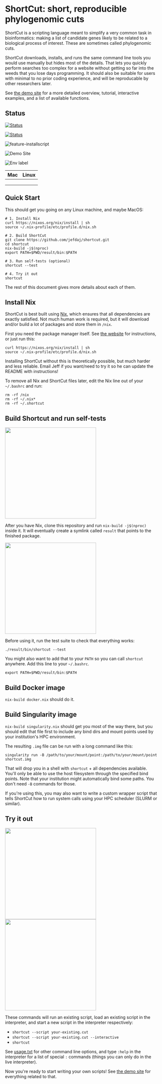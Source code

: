 ShortCut: short, reproducible phylogenomic cuts
===============================================


ShortCut is a scripting language meant to simplify a very common task in
bioinformatics: making a list of candidate genes likely to be related to a
biological process of interest. These are sometimes called phylogenomic cuts.

ShortCut downloads, installs, and runs the same command line tools you would
use manually but hides most of the details. That lets you quickly perform
searches too complex for a website without getting so far into the weeds that
you lose days programming. It should also be suitable for users with minimal to
no prior coding experience, and will be reproducable by other researchers
later.

See [the demo site][1] for a more detailed overview, tutorial, interactive
examples, and a list of available functions.

Status
------

<!-- [![Build Status](https://travis-matrix-badges.herokuapp.com/repos/jefdaj/shortcut/branches/master)](https://travis-ci.org/jefdaj/shortcut) -->
<!-- ![Build status 2](https://travis-matrix-badges.herokuapp.com/repos/jefdaj/shortcut/branches/master/1) -->

[![Status](https://travis-ci.org/jefdaj/shortcut.svg?branch=master)](https://travis-ci.org/jefdaj/shortcut)  

[![Status](http://img.shields.io/travis/jefdaj/shortcut/master.svg?style=flat)](https://travis-ci.org/jefdaj/shortcut "See test builds")

![feature-installscript](https://img.shields.io/travis/jefdaj/shortcut/feature-installscript?label=feature-installscript)

![Demo Site](https://img.shields.io/website?label=demo%20site&url=http%3A%2F%2Fshortcut.pmb.berkeley.edu)

![Env label](http://badges.herokuapp.com/travis/jefdaj/shortcut?env=BADGE=osx&label=osx&branch=feature-travisbadges)

| Mac | Linux |
|---|---|
|  |  |
|  |  |
|  |  |

Quick Start
-----------

This should get you going on any Linux machine, and maybe MacOS:

    # 1. Install Nix
    curl https://nixos.org/nix/install | sh
    source ~/.nix-profile/etc/profile.d/nix.sh

    # 2. Build ShortCut
    git clone https://github.com/jefdaj/shortcut.git
    cd shortcut
    nix-build -j$(nproc)
    export PATH=$PWD/result/bin:$PATH

    # 3. Run self-tests (optional)
    shortcut --test

    # 4. Try it out
    shortcut

The rest of this document gives more details about each of them.


Install Nix
-----------

ShortCut is best built using [Nix][2], which ensures that all dependencies are
exactly satisfied. Not much human work is required, but it will download and/or
build a lot of packages and store them in `/nix`.

First you need the package manager itself. See [the website][2] for
instructions, or just run this:

    curl https://nixos.org/nix/install | sh
    source ~/.nix-profile/etc/profile.d/nix.sh

Installing ShortCut without this is theoretically possible, but much harder and less reliable.
Email Jeff if you want/need to try it so he can update the README with instructions!

To remove all Nix and ShortCut files later, edit the Nix line out of your `~/.bashrc` and run:

    rm -rf /nix
    rm -rf ~/.nix*
    rm -rf ~/.shortcut


Build Shortcut and run self-tests
---------------------------------

<a href="https://asciinema.org/a/MW5oHH9jMI0gFHXUnimwt3Sap" target="_blank">
  <img src="https://asciinema.org/a/MW5oHH9jMI0gFHXUnimwt3Sap.png" width="300"/>
</a>

After you have Nix, clone this repository and run `nix-build -j$(nproc)` inside
it. It will eventually create a symlink called `result` that points to the
finished package.

<a href="https://asciinema.org/a/mS8way8pStBVJ1rWQrHMAC8wN" target="_blank">
  <img src="https://asciinema.org/a/mS8way8pStBVJ1rWQrHMAC8wN.png" width="300"/>
</a>

Before using it, run the test suite to check that everything works:

    ./result/bin/shortcut --test

You might also want to add that to your `PATH` so you can call `shortcut` anywhere.
Add this line to your `~/.bashrc`.

    export PATH=$PWD/result/bin:$PATH


Build Docker image
------------------

`nix-build docker.nix` should do it.


Build Singularity image
-----------------------

`nix-build singularity.nix` should get you most of the way there, but you
should edit that file first to include any bind dirs and mount points used by
your institution's HPC environment.

The resulting `.img` file can be run with a long command like this:

```
singularity run -B /path/to/your/mount/point:/path/to/your/mount/point shortcut.img
```

That will drop you in a shell with `shortcut` + all dependencies available.
You'll only be able to use the host filesystem through the specified bind
points. Note that your institution might automatically bind some paths. You
don't need `-B` commands for those.

If you're using this, you may also want to write a custom wrapper script that
tells ShortCut how to run system calls using your HPC scheduler (SLURM or
similar).


Try it out
----------

<a href="https://asciinema.org/a/g5GErr9NQQABK6jfVHD3oX0cU" target="_blank">
  <img src="https://asciinema.org/a/g5GErr9NQQABK6jfVHD3oX0cU.png" width="300"/>
</a>

<a href="https://asciinema.org/a/euimAp0wYpVFfhZBqFaHoYc5h" target="_blank">
  <img src="https://asciinema.org/a/euimAp0wYpVFfhZBqFaHoYc5h.png" width="300"/>
</a>

These commands will run an existing script, load an existing script in the
interpreter, and start a new script in the interpreter respectively:

* `shortcut --script your-existing.cut`
* `shortcut --script your-existing.cut --interactive`
* `shortcut`

See [usage.txt][3] for other command line options, and type `:help` in the
interpreter for a list of special `:` commands (things you can only do in the live interpreter).

Now you're ready to start writing your own scripts!
See [the demo site][1] for everything related to that.


[1]: http://shortcut.pmb.berkeley.edu
[2]: https://nixos.org/nix/
[3]: usage.txt
